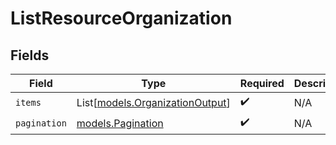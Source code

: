# ListResourceOrganization


## Fields

| Field                                                              | Type                                                               | Required                                                           | Description                                                        |
| ------------------------------------------------------------------ | ------------------------------------------------------------------ | ------------------------------------------------------------------ | ------------------------------------------------------------------ |
| `items`                                                            | List[[models.OrganizationOutput](../models/organizationoutput.md)] | :heavy_check_mark:                                                 | N/A                                                                |
| `pagination`                                                       | [models.Pagination](../models/pagination.md)                       | :heavy_check_mark:                                                 | N/A                                                                |
